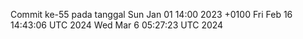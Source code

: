 Commit ke-55 pada tanggal Sun Jan 01 14:00 2023 +0100
Fri Feb 16 14:43:06 UTC 2024
Wed Mar  6 05:27:23 UTC 2024
